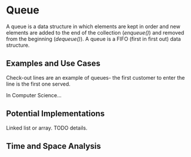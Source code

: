 # Queue

A queue is a data structure in which elements are kept in order and new elements are added to the end of the collection (*enqueue()*) and removed from the beginning (*dequeue()*).
A queue is a FIFO (first in first out) data structure.

## Examples and Use Cases

Check-out lines are an example of queues- the first customer to enter the line is the first one served.

In Computer Science...

## Potential Implementations

Linked list or array. TODO details.

## Time and Space Analysis

